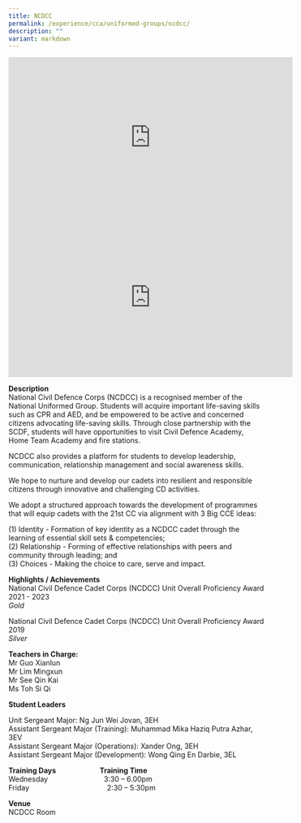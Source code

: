 ```yaml
---
title: NCDCC
permalink: /experience/cca/uniformed-groups/ncdcc/
description: ""
variant: markdown
---
```

<iframe width="560" height="315" src="https://www.youtube.com/embed/L6VhUML1mTs" title="YouTube video player" frameborder="0" allow="accelerometer; autoplay; clipboard-write; encrypted-media; gyroscope; picture-in-picture" allowfullscreen=""></iframe>
<iframe width="560" height="315" src="https://www.youtube.com/watch?v=geB3NOulVFk" title="YouTube video player" frameborder="0" allow="accelerometer; autoplay; clipboard-write; encrypted-media; gyroscope; picture-in-picture" allowfullscreen=""></iframe>

**Description** <br>
National Civil Defence Corps (NCDCC) is a recognised member of the National Uniformed Group. Students will acquire important life-saving skills such as CPR and AED, and be empowered to be active and concerned citizens advocating life-saving skills. Through close partnership with the SCDF, students will have opportunities to visit Civil Defence Academy, Home Team Academy and fire stations.&nbsp;

NCDCC also provides a platform for students to develop leadership, communication, relationship management and social awareness skills.

We hope to nurture and develop our cadets into resilient and responsible citizens through innovative and challenging CD activities.

We adopt a structured approach towards the development of programmes that will equip cadets with the 21st CC via alignment with 3 Big CCE ideas:

(1) Identity - Formation of key identity as a NCDCC cadet through the learning of essential skill sets &amp; competencies;&nbsp;<br>
(2) Relationship - Forming of effective relationships with peers and community through leading; and&nbsp;<br>
(3) Choices - Making the choice to care, serve and impact.

**Highlights / Achievements** <br>
National Civil Defence Cadet Corps (NCDCC) Unit Overall Proficiency Award 2021 - 2023<br>
_Gold_

National Civil Defence Cadet Corps (NCDCC) Unit Overall Proficiency Award 2019 <br>
_Silver_

**Teachers in Charge:** <br>
Mr Guo Xianlun<br>
Mr Lim Mingxun<br>
Mr See Qin Kai<br>
Ms Toh Si Qi

**Student Leaders**

Unit Sergeant Major: Ng Jun Wei Jovan, 3EH <br>
Assistant Sergeant Major (Training): Muhammad Mika Haziq Putra Azhar, 3EV<br>
Assistant Sergeant Major (Operations): Xander Ong, 3EH<br>
Assistant Sergeant Major (Development): Wong Qing En Darbie, 3EL

**Training Days&nbsp;&nbsp; &nbsp;&nbsp;&nbsp; &nbsp;&nbsp;&nbsp; &nbsp;&nbsp;&nbsp; &nbsp;&nbsp;&nbsp; &nbsp;&nbsp; &nbsp; &nbsp; Training Time** <br>
Wednesday&nbsp;&nbsp; &nbsp;&nbsp;&nbsp; &nbsp;&nbsp;&nbsp; &nbsp;&nbsp;&nbsp; &nbsp;&nbsp;&nbsp; &nbsp;&nbsp;&nbsp; &nbsp;&nbsp;&nbsp; &nbsp;3:30 – 6.00pm <br>
Friday&nbsp;&nbsp; &nbsp;&nbsp;&nbsp; &nbsp;&nbsp;&nbsp; &nbsp;&nbsp;&nbsp; &nbsp;&nbsp;&nbsp; &nbsp;&nbsp;&nbsp; &nbsp;&nbsp;&nbsp; &nbsp;&nbsp;&nbsp; &nbsp;&nbsp;&nbsp; &nbsp;&nbsp;&nbsp;&nbsp;2:30 – 5:30pm

**Venue** <br>
NCDCC Room